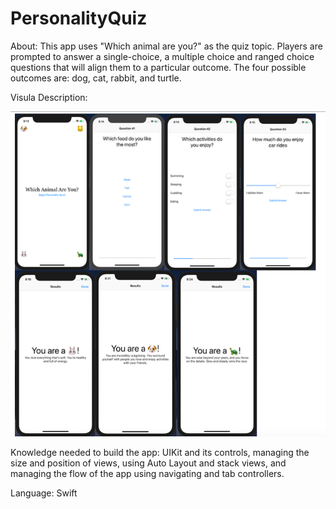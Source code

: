 # PersonalityQuiz
About: This app uses "Which animal are you?" as the quiz topic. Players are prompted to answer a single-choice, 
a multiple choice and ranged choice questions that will align them to a particular outcome. The four possible outcomes are:
dog, cat, rabbit, and turtle.

Visula Description:

![myimage-alt-tag](https://github.com/ShaliseA/PersonalityQuiz/blob/master/allPossibleScreens.png)

Knowledge needed to build the app: UIKit and its controls, managing the size and position of views, using Auto Layout and
stack views, and managing the flow of the app using navigating and tab controllers. 

Language: Swift
